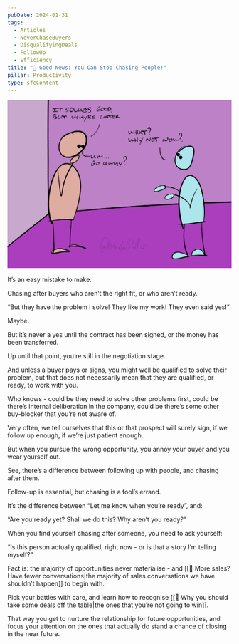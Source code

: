 ```yaml
---
pubDate: 2024-01-31
tags:
  - Articles
  - NeverChaseBuyers
  - DisqualifyingDeals
  - FollowUp
  - Efficiency
title: "📄 Good News: You Can Stop Chasing People!"
pillar: Productivity
type: sfcContent
---
```


![](Media/SalesFlowCoach.app_Stop-chasing-people_MartinStellar.jpg)

It’s an easy mistake to make:

Chasing after buyers who aren’t the right fit, or who aren’t ready.

“But they have the problem I solve! They like my work! They even said yes!”

Maybe.

But it’s never a yes until the contract has been signed, or the money has been transferred.

Up until that point, you’re still in the negotiation stage.

And unless a buyer pays or signs, you might well be qualified to solve their problem, but that does not necessarily mean that they are qualified, or ready, to work with you.

Who knows - could be they need to solve other problems first, could be there’s internal deliberation in the company, could be there’s some other buy-blocker that you’re not aware of.

Very often, we tell ourselves that this or that prospect will surely sign, if we follow up enough, if we’re just patient enough.

But when you pursue the wrong opportunity, you annoy your buyer and you wear yourself out.

See, there’s a difference between following up with people, and chasing after them.

Follow-up is essential, but chasing is a fool’s errand.

It’s the difference between “Let me know when you’re ready”, and:

“Are you ready yet? Shall we do this? Why aren’t you ready?”

When you find yourself chasing after someone, you need to ask yourself:

“Is this person actually qualified, right now - or is that a story I’m telling myself?”

Fact is: the majority of opportunities never materialise - and [[📄 More sales? Have fewer conversations|the majority of sales conversations we have shouldn’t happen]] to begin with.

Pick your battles with care, and learn how to recognise [[📄 Why you should take some deals off the table|the ones that you’re not going to win]].

That way you get to nurture the relationship for future opportunities, and focus your attention on the ones that actually do stand a chance of closing in the near future.
